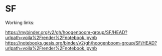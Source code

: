 # SF

Working links:

https://mybinder.org/v2/gh/hoogenboom-group/SF/HEAD?urlpath=voila%2Frender%2Fnotebook.ipynb
https://notebooks.gesis.org/binder/v2/gh/hoogenboom-group/SF/HEAD?urlpath=voila%2Frender%2Fnotebook.ipynb
